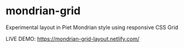 # mondrian-grid
Experimental layout in Piet Mondrian style using responsive CSS Grid

LIVE DEMO: https://mondrian-grid-layout.netlify.com/
